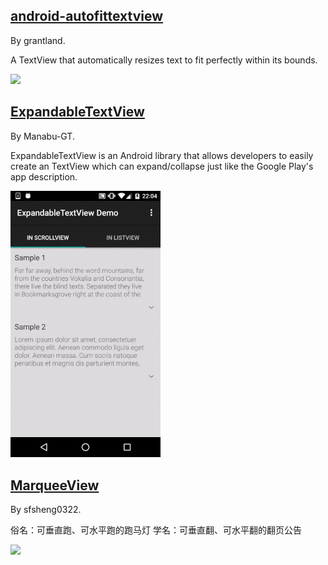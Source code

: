 
## [android-autofittextview](https://github.com/grantland/android-autofittextview)

By grantland.

A TextView that automatically resizes text to fit perfectly within its bounds.

<img src="https://github.com/grantland/android-autofittextview/raw/master/website/static/autofittextview.gif?raw=true" width="240"/>

## [ExpandableTextView](https://github.com/Manabu-GT/ExpandableTextView)

By Manabu-GT.

ExpandableTextView is an Android library that allows developers to easily create an TextView which can expand/collapse just like the Google Play's app description.

<img src="https://github.com/Manabu-GT/ExpandableTextView/raw/master/art/readme_demo.gif?raw=true" width="240"/>

## [MarqueeView](https://github.com/sfsheng0322/MarqueeView)

By sfsheng0322.

俗名：可垂直跑、可水平跑的跑马灯
学名：可垂直翻、可水平翻的翻页公告

<img src="https://github.com/sfsheng0322/MarqueeView/raw/master/screenshot/MarqueeView.gif" width="240" />
